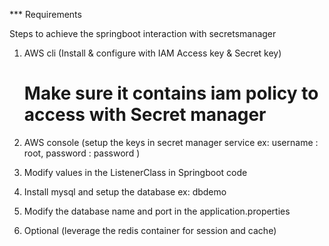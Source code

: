 *** Requirements

Steps to achieve the springboot interaction with secretsmanager

1. AWS cli (Install & configure with IAM Access key & Secret key)
   # Make sure it contains iam policy to access with Secret manager
   
2. AWS console (setup the keys in secret manager service ex: username : root, password : password )

3. Modify values in the ListenerClass in Springboot code

4. Install mysql and setup the database ex: dbdemo

5. Modify the database name and port in the application.properties

6. Optional (leverage the redis container for session and cache)
